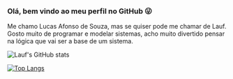 ### Olá, bem vindo ao meu perfil no GitHub 😜
Me chamo Lucas Afonso de Souza, mas se quiser pode me chamar de Lauf.
Gosto muito de programar e modelar sistemas, acho muito divertido pensar na lógica que vai ser a base de um sistema.


![Lauf's GitHub stats](https://github-readme-stats.vercel.app/api?username=lauf8&show_icons=true&theme=radical)


[![Top Langs](https://github-readme-stats.vercel.app/api/top-langs/?username=lauf8&layout=compact)](https://github.com/anuraghazra/github-readme-stats)
<!--
**lauf8/lauf8** is a ✨ _special_ ✨ repository because its `README.md` (this file) appears on your GitHub profile.

Here are some ideas to get you started:

- 🔭 I’m currently working on ...
- 🌱 I’m currently learning ...
- 👯 I’m looking to collaborate on ...
- 🤔 I’m looking for help with ...
- 💬 Ask me about ...
- 📫 How to reach me: ...
- 😄 Pronouns: ...
- ⚡ Fun fact: ...
-->
